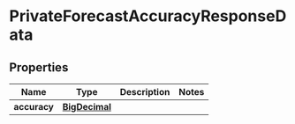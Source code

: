 
# PrivateForecastAccuracyResponseData

## Properties
Name | Type | Description | Notes
------------ | ------------- | ------------- | -------------
**accuracy** | [**BigDecimal**](BigDecimal.md) |  | 



